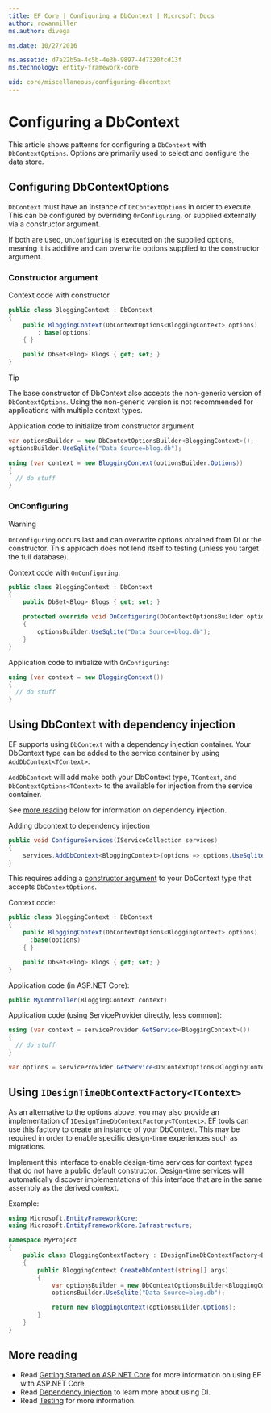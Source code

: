 ```yaml
---
title: EF Core | Configuring a DbContext | Microsoft Docs
author: rowanmiller
ms.author: divega

ms.date: 10/27/2016

ms.assetid: d7a22b5a-4c5b-4e3b-9897-4d7320fcd13f
ms.technology: entity-framework-core

uid: core/miscellaneous/configuring-dbcontext
---
```

# Configuring a DbContext

This article shows patterns for configuring a `DbContext` with `DbContextOptions`. Options are primarily used to select and configure the data store.

## Configuring DbContextOptions

`DbContext` must have an instance of `DbContextOptions` in order to execute. This can be configured by overriding `OnConfiguring`, or supplied externally via a constructor argument.

If both are used, `OnConfiguring` is executed on the supplied options, meaning it is additive and can overwrite  options supplied to the constructor argument.

### Constructor argument

Context code with constructor

``` csharp
public class BloggingContext : DbContext
{
    public BloggingContext(DbContextOptions<BloggingContext> options)
        : base(options)
    { }

    public DbSet<Blog> Blogs { get; set; }
}
```

> [!TIP]  
> The base constructor of DbContext also accepts the non-generic version of `DbContextOptions`. Using the non-generic version is not recommended for applications with multiple context types.

Application code to initialize from constructor argument

``` csharp
var optionsBuilder = new DbContextOptionsBuilder<BloggingContext>();
optionsBuilder.UseSqlite("Data Source=blog.db");

using (var context = new BloggingContext(optionsBuilder.Options))
{
  // do stuff
}
```

### OnConfiguring

> [!WARNING]  
> `OnConfiguring` occurs last and can overwrite options obtained from DI or the constructor. This approach does not lend itself to testing (unless you target the full database).

Context code with `OnConfiguring`:

``` csharp
public class BloggingContext : DbContext
{
    public DbSet<Blog> Blogs { get; set; }

    protected override void OnConfiguring(DbContextOptionsBuilder optionsBuilder)
    {
        optionsBuilder.UseSqlite("Data Source=blog.db");
    }
}
```

Application code to initialize with `OnConfiguring`:

``` csharp
using (var context = new BloggingContext())
{
  // do stuff
}
```

## Using DbContext with dependency injection

EF supports using `DbContext` with a dependency injection container. Your DbContext type can be added to the service container by using `AddDbContext<TContext>`.

`AddDbContext` will add make both your DbContext type, `TContext`, and `DbContextOptions<TContext>` to the available for injection from the service container.

See [more reading](#more-reading) below for information on dependency injection.

Adding dbcontext to dependency injection

``` csharp
public void ConfigureServices(IServiceCollection services)
{
    services.AddDbContext<BloggingContext>(options => options.UseSqlite("Data Source=blog.db"));
}
```

This requires adding a [constructor argument](#constructor-argument) to your DbContext type that accepts `DbContextOptions`.

Context code:

``` csharp
public class BloggingContext : DbContext
{
    public BloggingContext(DbContextOptions<BloggingContext> options)
      :base(options)
    { }

    public DbSet<Blog> Blogs { get; set; }
}
```

Application code (in ASP.NET Core):

``` csharp
public MyController(BloggingContext context)
```

Application code (using ServiceProvider directly, less common):

``` csharp
using (var context = serviceProvider.GetService<BloggingContext>())
{
  // do stuff
}

var options = serviceProvider.GetService<DbContextOptions<BloggingContext>>();
```

<a name=use-idesigntimedbcontextfactory></a>

## Using `IDesignTimeDbContextFactory<TContext>`

As an alternative to the options above, you may also provide an implementation of `IDesignTimeDbContextFactory<TContext>`. EF tools can use this factory to create an instance of your DbContext. This may be required in order to enable specific design-time experiences such as migrations.

Implement this interface to enable design-time services for context types that do not have a public default constructor. Design-time services will automatically discover implementations of this interface that are in the same assembly as the derived context.

Example:

``` csharp
using Microsoft.EntityFrameworkCore;
using Microsoft.EntityFrameworkCore.Infrastructure;

namespace MyProject
{
    public class BloggingContextFactory : IDesignTimeDbContextFactory<BloggingContext>
    {
        public BloggingContext CreateDbContext(string[] args)
        {
            var optionsBuilder = new DbContextOptionsBuilder<BloggingContext>();
            optionsBuilder.UseSqlite("Data Source=blog.db");

            return new BloggingContext(optionsBuilder.Options);
        }
    }
}
```

## More reading

* Read [Getting Started on ASP.NET Core](../get-started/aspnetcore/index.md) for more information on using EF with ASP.NET Core.
* Read [Dependency Injection](https://docs.asp.net/en/latest/fundamentals/dependency-injection.html) to learn more about using DI.
* Read [Testing](testing/index.md) for more information.
